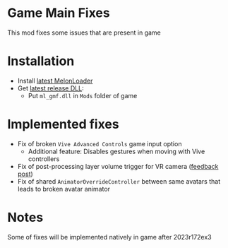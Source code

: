 # Game Main Fixes
This mod fixes some issues that are present in game

# Installation
* Install [latest MelonLoader](https://github.com/LavaGang/MelonLoader)
* Get [latest release DLL](../../../releases/latest):
  * Put `ml_gmf.dll` in `Mods` folder of game

# Implemented fixes
* Fix of broken `Vive Advanced Controls` game input option
  * Additional feature: Disables gestures when moving with Vive controllers
* Fix of post-processing layer volume trigger for VR camera ([feedback post](https://feedback.abinteractive.net/p/2023r171ex1-post-process-volume-effects-are-applied-based-on-playspace-center-instead-of-camera-s-in-vr-mode))
* Fix of shared `AnimatorOverrideController` between same avatars that leads to broken avatar animator

# Notes
Some of fixes will be implemented natively in game after 2023r172ex3
